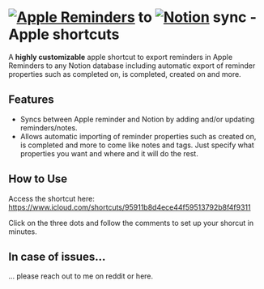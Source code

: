 #  [![Apple Reminders](https://img.shields.io/badge/Apple%20Reminders-000000?style=for-the-badge&logo=apple&logoColor=white)](https://www.icloud.com/reminders) to [![Notion](https://img.shields.io/badge/Notion-000000?style=for-the-badge&logo=notion&logoColor=white)](https://notion.so)  sync - Apple shortcuts

A **highly customizable** apple shortcut to export reminders in Apple Reminders
to any Notion database including automatic export of reminder properties
such as completed on, is completed, created on and more. 


## Features
- Syncs between Apple reminder and Notion by adding and/or updating 
reminders/notes.
- Allows automatic importing of reminder properties such as created on, is completed
and more to come like notes and tags. Just specify what properties you want and where
and it will do the rest.

## How to Use
Access the shortcut here: https://www.icloud.com/shortcuts/95911b8d4ece44f59513792b8f4f9311

Click on the three dots and follow the comments to set up
your shorcut in minutes. 

## In case of issues...
... please reach out to me on reddit or here. 



